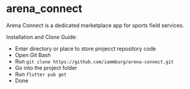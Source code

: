 # arena_connect

Arena Connect is a dedicated marketplace app for sports field services.

Installation and Clone Guide:
- Enter directory or place to store projecct repository code
- Open Git Bash
- Run `git clone https://github.com/iammburg/arena-connect.git`
- Go into the project folder
- Run `flutter pub get`
- Done

